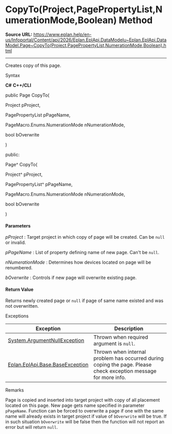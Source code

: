 # CopyTo(Project,PagePropertyList,NumerationMode,Boolean) Method

**Source URL:** https://www.eplan.help/en-us/Infoportal/Content/api/2026/Eplan.EplApi.DataModelu~Eplan.EplApi.DataModel.Page~CopyTo(Project,PagePropertyList,NumerationMode,Boolean).html

---

Creates copy of this page.

Syntax

**C#**
**C++/CLI**


public Page CopyTo( 

   Project pProject,

   PagePropertyList pPageName,

   PageMacro.Enums.NumerationMode nNumerationMode,

   bool bOverwrite

)

public:

Page^ CopyTo( 

   Project^ pProject,

   PagePropertyList^ pPageName,

   PageMacro.Enums.NumerationMode nNumerationMode,

   bool bOverwrite

)


#### Parameters

*pProject*
:   Target project in which copy of page will be created. Can be `null` or invalid.

*pPageName*
:   List of property defining name of new page. Can't be `null`.

*nNumerationMode*
:   Determines how devices located on page will be renumbered.

*bOverwrite*
:   Controls if new page will overwrite existing page.

#### Return Value

Returns newly created page or `null` if page of same name existed and was not overwritten.

Exceptions

| Exception | Description |
| --- | --- |
| [System.ArgumentNullException](#) | Thrown when required argument is `null`. |
| [Eplan.EplApi.Base.BaseException](Eplan.EplApi.Baseu~Eplan.EplApi.Base.BaseException.html) | Thrown when internal problem has occurred during coping the page. Please check exception message for more info. |

Remarks

Page is copied and inserted into target project with copy of all placement located on this page. New page gets name specified in parameter `pPageName`. Function can be forced to overwrite a page if one with the same name will already exists in target project if value of `bOverwrite` will be true. If in such situation `bOverwrite` will be false then the function will not report an error but will return `null`.
